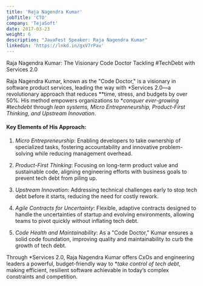 ```yaml
---
title: 'Raja Nagendra Kumar'
jobTitle: 'CTO'
company: 'TejaSoft'
date: 2017-03-23
weight: 6
description: "JavaFest Speaker: Raja Nagendra Kumar"
linkedin: 'https://lnkd.in/gxV7rPav'
---
```



Raja Nagendra Kumar: The Visionary Code Doctor Tackling #TechDebt with Services 2.0

Raja Nagendra Kumar, known as the "Code Doctor," is a visionary in software product services, leading the way with *Services 2.0—a revolutionary approach that reduces **time, stress, and budgets by over 50%. His method empowers organizations to **conquer ever-growing #techdebt* through *lean systems, Micro Entrepreneurship, Product-First Thinking, and Upstream Innovation*.

#### Key Elements of His Approach:
1. *Micro Entrepreneurship*: Enabling developers to take ownership of specialized tasks, fostering accountability and innovative problem-solving while reducing management overhead.
  
2. *Product-First Thinking*: Focusing on long-term product value and sustainable code, aligning engineering efforts with business goals to prevent tech debt from piling up.

3. *Upstream Innovation*: Addressing technical challenges early to stop tech debt before it starts, reducing the need for costly rework.

4. *Agile Contracts for Uncertainty*: Flexible, adaptive contracts designed to handle the uncertainties of startup and evolving environments, allowing teams to pivot quickly without inflating tech debt.

5. *Code Health and Maintainability*: As a "Code Doctor," Kumar ensures a solid code foundation, improving quality and maintainability to curb the growth of tech debt.

Through *Services 2.0, Raja Nagendra Kumar offers CxOs and engineering leaders a powerful, budget-friendly way to **take control of tech debt*, making efficient, resilient software achievable in today’s complex constraints and competition.